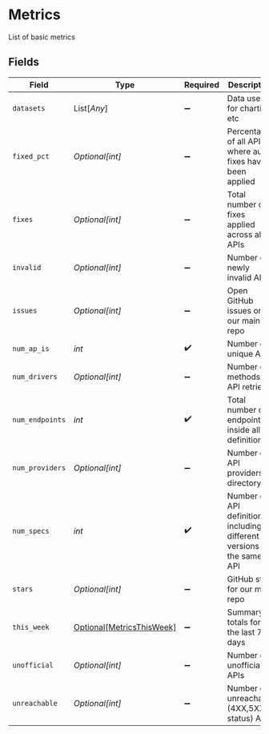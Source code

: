 # Metrics

List of basic metrics


## Fields

| Field                                                                  | Type                                                                   | Required                                                               | Description                                                            |
| ---------------------------------------------------------------------- | ---------------------------------------------------------------------- | ---------------------------------------------------------------------- | ---------------------------------------------------------------------- |
| `datasets`                                                             | List[*Any*]                                                            | :heavy_minus_sign:                                                     | Data used for charting etc                                             |
| `fixed_pct`                                                            | *Optional[int]*                                                        | :heavy_minus_sign:                                                     | Percentage of all APIs where auto fixes have been applied              |
| `fixes`                                                                | *Optional[int]*                                                        | :heavy_minus_sign:                                                     | Total number of fixes applied across all APIs                          |
| `invalid`                                                              | *Optional[int]*                                                        | :heavy_minus_sign:                                                     | Number of newly invalid APIs                                           |
| `issues`                                                               | *Optional[int]*                                                        | :heavy_minus_sign:                                                     | Open GitHub issues on our main repo                                    |
| `num_ap_is`                                                            | *int*                                                                  | :heavy_check_mark:                                                     | Number of unique APIs                                                  |
| `num_drivers`                                                          | *Optional[int]*                                                        | :heavy_minus_sign:                                                     | Number of methods of API retrieval                                     |
| `num_endpoints`                                                        | *int*                                                                  | :heavy_check_mark:                                                     | Total number of endpoints inside all definitions                       |
| `num_providers`                                                        | *Optional[int]*                                                        | :heavy_minus_sign:                                                     | Number of API providers in directory                                   |
| `num_specs`                                                            | *int*                                                                  | :heavy_check_mark:                                                     | Number of API definitions including different versions of the same API |
| `stars`                                                                | *Optional[int]*                                                        | :heavy_minus_sign:                                                     | GitHub stars for our main repo                                         |
| `this_week`                                                            | [Optional[MetricsThisWeek]](../../models/shared/metricsthisweek.md)    | :heavy_minus_sign:                                                     | Summary totals for the last 7 days                                     |
| `unofficial`                                                           | *Optional[int]*                                                        | :heavy_minus_sign:                                                     | Number of unofficial APIs                                              |
| `unreachable`                                                          | *Optional[int]*                                                        | :heavy_minus_sign:                                                     | Number of unreachable (4XX,5XX status) APIs                            |